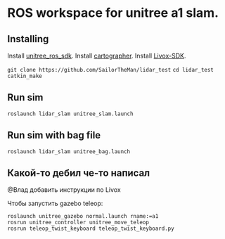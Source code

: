 # ROS workspace for unitree a1 slam.

## Installing
Install [unitree_ros_sdk](https://github.com/unitreerobotics/unitree_legged_sdk).
Install [cartographer](https://google-cartographer-ros.readthedocs.io/en/latest/compilation.html).
Install [Livox-SDK](https://github.com/Livox-SDK/Livox-SDK).

 `git clone https://github.com/SailorTheMan/lidar_test`
 `cd lidar_test`
 `catkin_make`

## Run sim

`roslaunch lidar_slam unitree_slam.launch`

## Run sim with bag file

`roslaunch lidar_slam unitree_bag.launch`</br>

## Какой-то дебил че-то написал
@Влад добавить инструкции по Livox

Чтобы запустить gazebo teleop:

    roslaunch unitree_gazebo normal.launch rname:=a1
    rosrun unitree_controller unitree_move_teleop 
    rosrun teleop_twist_keyboard teleop_twist_keyboard.py 
